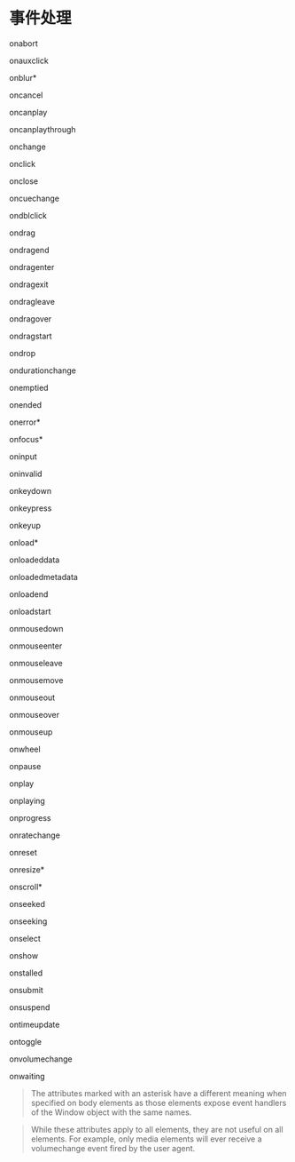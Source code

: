 # 事件处理

onabort

onauxclick

onblur*

oncancel

oncanplay

oncanplaythrough

onchange

onclick

onclose

oncuechange

ondblclick

ondrag

ondragend

ondragenter

ondragexit

ondragleave

ondragover

ondragstart

ondrop

ondurationchange

onemptied

onended

onerror*

onfocus*

oninput

oninvalid

onkeydown

onkeypress

onkeyup

onload*

onloadeddata

onloadedmetadata

onloadend

onloadstart

onmousedown

onmouseenter

onmouseleave

onmousemove

onmouseout

onmouseover

onmouseup

onwheel

onpause

onplay

onplaying

onprogress

onratechange

onreset

onresize*

onscroll*

onseeked

onseeking

onselect

onshow

onstalled

onsubmit

onsuspend

ontimeupdate

ontoggle

onvolumechange

onwaiting

> The attributes marked with an asterisk have a different meaning when specified on body elements as those elements expose event handlers of the Window object with the same names.

> While these attributes apply to all elements, they are not useful on all elements. For example, only media elements will ever receive a volumechange event fired by the user agent.
